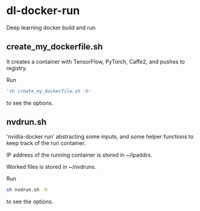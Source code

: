 # dl-docker-run
Deep learning docker build and run

## create_my_dockerfile.sh
It creates a container with TensorFlow, PyTorch, Caffe2, and pushes to registry.

Run 
```bash
'sh create_my_dockerfile.sh -h' 
```
to see the options.

## nvdrun.sh
'nvidia-docker run' abstracting some inputs, and some helper functions to keep track of the run container.

IP address of the running container is stored in ~/ipaddrs.

Worked files is stored in ~/nvdruns.

Run 
```bash
sh nvdrun.sh -h
```
to see the options.
